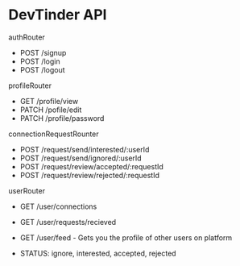 # DevTinder API

authRouter
- POST /signup
- POST /login
- POST /logout

profileRouter
- GET /profile/view
- PATCH /pofile/edit
- PATCH /profile/password

connectionRequestRounter
- POST /request/send/interested/:userId
- POST /request/send/ignored/:userId
- POST /request/review/accepted/:requestId
- POST /request/review/rejected/:requestId

userRouter
- GET /user/connections
- GET /user/requests/recieved
- GET /user/feed - Gets you the profile of other users on platform

- STATUS: ignore, interested, accepted, rejected